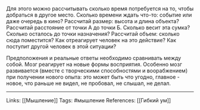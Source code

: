 Для этого можно рассчитывать сколько время потребуется на то, чтобы добраться в другое место. Сколько времени ждать что-то: событие или даже очередь в кино? Рассчитай размер: высота и длина объекта? Рассчитай расстояние от точки А до точки Б. Сколько весит эта сумка? Сколько осталось до точки назначения? Рассчитай объем: сколько сюда поместится? Как отреагирует человек на это действие? Как поступит другой человек в этой ситуации? 

Предположения и реальные ответы необходимо сравнивать между собой. Мозг реагирует на новые формы восприятия. Особенно мозг развивается (вместе с творческими способностями и воорабжением) при получении нового опыта: это может быть что угодно, главное - новое, что раньше не видел, не пробовал, не слышал, не делал. 
___
Links: [[Мышление]]
Tags: #мышление 
References: [[Гибкий ум]]